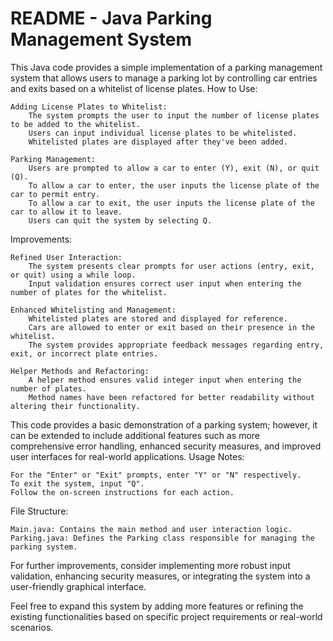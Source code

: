 # README - Java Parking Management System

This Java code provides a simple implementation of a parking management system that allows users to manage a parking lot by controlling car entries and exits based on a whitelist of license plates.
How to Use:

    Adding License Plates to Whitelist:
        The system prompts the user to input the number of license plates to be added to the whitelist.
        Users can input individual license plates to be whitelisted.
        Whitelisted plates are displayed after they've been added.

    Parking Management:
        Users are prompted to allow a car to enter (Y), exit (N), or quit (Q).
        To allow a car to enter, the user inputs the license plate of the car to permit entry.
        To allow a car to exit, the user inputs the license plate of the car to allow it to leave.
        Users can quit the system by selecting Q.

Improvements:

    Refined User Interaction:
        The system presents clear prompts for user actions (entry, exit, or quit) using a while loop.
        Input validation ensures correct user input when entering the number of plates for the whitelist.

    Enhanced Whitelisting and Management:
        Whitelisted plates are stored and displayed for reference.
        Cars are allowed to enter or exit based on their presence in the whitelist.
        The system provides appropriate feedback messages regarding entry, exit, or incorrect plate entries.

    Helper Methods and Refactoring:
        A helper method ensures valid integer input when entering the number of plates.
        Method names have been refactored for better readability without altering their functionality.

This code provides a basic demonstration of a parking system; however, it can be extended to include additional features such as more comprehensive error handling, enhanced security measures, and improved user interfaces for real-world applications.
Usage Notes:

    For the "Enter" or "Exit" prompts, enter "Y" or "N" respectively.
    To exit the system, input "Q".
    Follow the on-screen instructions for each action.

File Structure:

    Main.java: Contains the main method and user interaction logic.
    Parking.java: Defines the Parking class responsible for managing the parking system.

For further improvements, consider implementing more robust input validation, enhancing security measures, or integrating the system into a user-friendly graphical interface.

Feel free to expand this system by adding more features or refining the existing functionalities based on specific project requirements or real-world scenarios.

